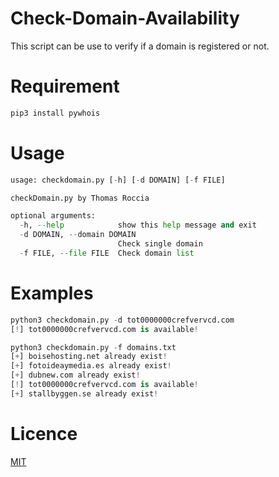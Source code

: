 # Check-Domain-Availability
This script can be use to verify if a domain is registered or not. 

# Requirement
  ```python
  pip3 install pywhois
  ```
  
# Usage
```python
usage: checkdomain.py [-h] [-d DOMAIN] [-f FILE]

checkDomain.py by Thomas Roccia

optional arguments:
  -h, --help            show this help message and exit
  -d DOMAIN, --domain DOMAIN
                        Check single domain
  -f FILE, --file FILE  Check domain list
  ```
  
# Examples
```python
python3 checkdomain.py -d tot0000000crefvervcd.com
[!] tot0000000crefvervcd.com is available!

python3 checkdomain.py -f domains.txt
[+] boisehosting.net already exist!
[+] fotoideaymedia.es already exist!
[+] dubnew.com already exist!
[!] tot0000000crefvervcd.com is available!
[+] stallbyggen.se already exist!
```

# Licence
[MIT](https://github.com/fr0gger/Check-Domain-Availability/blob/main/LICENSE)
